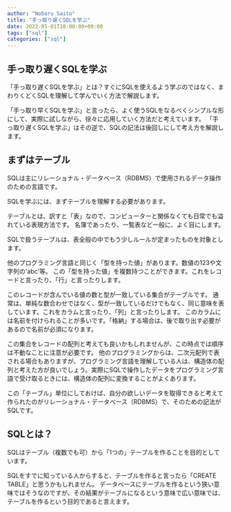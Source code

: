 ```yaml
---
author: "Noboru Saito"
title: "手っ取り遅くSQLを学ぶ"
date: 2022-05-01T10:00:00+09:00
tags: ["sql"]
categories: ["sql"]
---
```


## 手っ取り遅くSQLを学ぶ

「手っ取り遅くSQLを学ぶ」とは？すぐにSQLを使えるよう学ぶのではなく、まわりくどくSQLを理解して学んでいく方法で解説します。

「手っ取り早くSQLを学ぶ」と言ったら、よく使うSQLをなるべくシンプルな形にして、実際に試しながら、徐々に応用していく方法だと考えています。
「手っ取り遅くSQLを学ぶ」はその逆で、SQLの記法は後回しにして考え方を解説します。

## まずはテーブル

SQLは主にリレーショナル・データベース（RDBMS）で使用されるデータ操作のための言語です。

SQLを学ぶには、まずテーブルを理解する必要があります。

テーブルとは、訳すと「表」なので、コンピューターと関係なくても日常でも溢れている表現方法です。
名簿であったり、一覧表など一般に、よく目にします。

SQLで扱うテーブルは、表全般の中でもう少しルールが定まったものを対象とします。

他のプログラミング言語と同じく「型を持った値」があります。数値の123や文字列の'abc'等。
この「型を持った値」を複数持つことができます。これをレコードと言ったり、「行」と言ったりします。

このレコードが含んでいる値の数と型が一致している集合がテーブルです。
通常は、単純な数合わせではなく、型が一致しているだけでもなく、同じ意味を表しています。これをカラムと言ったり、「列」と言ったりします。
このカラムには名前を付けられることが多いです。「格納」する場合は、後で取り出す必要があるので名前が必須になります。

この集合をレコードの配列と考えても良いかもしれませんが、この時点では順序は不動なことに注意が必要です。
他のプログラミングからは、二次元配列で表される場合もありますが、プログラミング言語を理解している人は、構造体の配列と考えた方が良いでしょう。実際にSQLで操作したデータをプログラミング言語で受け取るときには、構造体の配列に変換することがよくあります。

この「テーブル」単位にしておけば、自分の欲しいデータを取得できると考えて作られたのがリレーショナル・データベース（RDBMS）で、そのための記法がSQLです。

## SQLとは？

SQLはテーブル（複数でも可）から「1つの」テーブルを作ることを目的としています。

SQLをすでに知っている人からすると、テーブルを作ると言ったら「CREATE TABLE」と思うかもしれません。
データベースにテーブルを作るという狭い意味ではそうなのですが、その結果がテーブルになるという意味で広い意味では、テーブルを作るという目的であると言えます。


